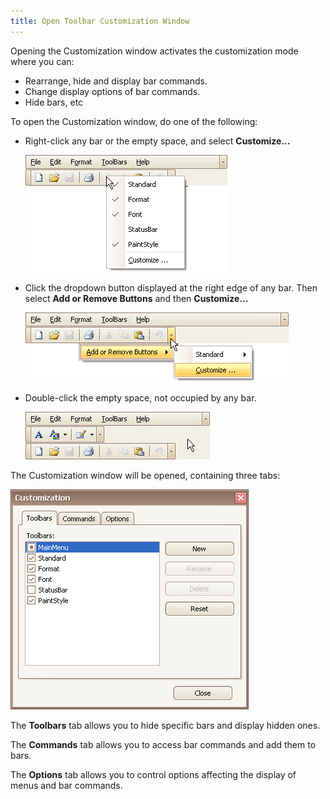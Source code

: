 ```yaml
---
title: Open Toolbar Customization Window
---
```

Opening the Customization window activates the customization mode where you can:
* Rearrange, hide and display bar commands.
* Change display options of bar commands.
* Hide bars, etc

To open the Customization window, do one of the following:
* Right-click any bar or the empty space, and select **Customize...**
	
	![EU_XtraBars_Bar_Menu](../../../images/Img7711.png)
* Click the dropdown button displayed at the right edge of any bar. Then select **Add or Remove Buttons** and then **Customize...**
	
	![EU_XtraBars_Bar_DropdownButton_Menu](../../../images/Img7712.png)
* Double-click the empty space, not occupied by any bar.
	
	![EU_XtraBars_EmptySpace](../../../images/Img7715.png)

The Customization window will be opened, containing three tabs:

![EU_XtraBars_CustomizationWindow](../../../images/Img7713.png)

The **Toolbars** tab allows you to hide specific bars and display hidden ones.

The **Commands** tab allows you to access bar commands and add them to bars.

The **Options** tab allows you to control options affecting the display of menus and bar commands.